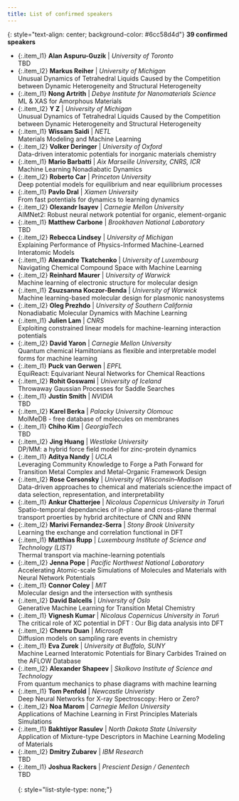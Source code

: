 ```yaml
---
title: List of confirmed speakers
---
```


<style type="text/css">
  .custom-list-style-type {
    list-style-type: square;
  }
  .item_l1 {
    font-size: 0.7em; 
    line-height: 160%; 
    border-radius: 0px; 
    padding: 10px;
    background-color: #6cc58d4d;
    margin-bottom: 0px;
    text-align: justify;
  }

  .item_l2 {
    font-size: 0.7em; 
    line-height: 160%; 
    border-radius: 0px; 
    padding: 10px;
    background-color: #e8e8e8;
    margin-bottom: 0px;
  }

</style>
{: style="text-align: center; background-color: #6cc58d4d"}
**39 confirmed speakers**

- {:.item_l1} **Alan	Aspuru-Guzik**  | *University of Toronto*  
   TBD
   <br> 
- {:.item_l2} **Markus	Reiher**  | *University of Michigan*  
   Unusual Dynamics of Tetrahedral Liquids Caused by the Competition between Dynamic Heterogeneity and Structural Heterogeneity
   <br> 
- {:.item_l1} **Nong Artrith**  | *Debye Institute for Nanomaterials Science*  
   ML & XAS for Amorphous Materials
   <br> 
- {:.item_l2} **Y	Z**  | *University of Michigan*  
   Unusual Dynamics of Tetrahedral Liquids Caused by the Competition between Dynamic Heterogeneity and Structural Heterogeneity
   <br>    
- {:.item_l1} **Wissam Saidi**  | *NETL*  
   Materials Modeling and Machine Learning
   <br>
- {:.item_l2} **Volker Deringer**      | *University of Oxford*     
   Data-driven interatomic potentials for inorganic materials chemistry
   <br>
- {:.item_l1} **Mario Barbatti**    | *Aix Marseille University, CNRS, ICR*     
   Machine Learning Nonadiabatic Dynamics
   <br>
- {:.item_l2} **Roberto Car**   | *Princeton University*  
   Deep potential models for equilibrium and near equilibrium processes
   <br>
- {:.item_l1} **Pavlo Dral**   | *Xiamen University*     
   From fast potentials for dynamics to learning dynamics
   <br> 
- {:.item_l2} **Olexandr Isayev**   | *Carnegie Mellon University*  
   AIMNet2: Robust neural network potential for organic, element-organic
   <br>
- {:.item_l1} **Matthew Carbone**   | *Brookhaven National Laboratory*    
   TBD
   <br>
- {:.item_l2} **Rebecca Lindsey**   | *University of Michigan*   
    Explaining Performance of Physics-Informed Machine-Learned Interatomic Models
    <br>
- {:.item_l1} **Alexandre Tkatchenko**   | *University of Luxembourg*  
    Navigating Chemical Compound Space with Machine Learning
    <br>
- {:.item_l2} **Reinhard Maurer**   | *University of Warwick*     
    Machine learning of electronic structure for molecular design
    <br>
- {:.item_l1} **Zsuzsanna Koczor-Benda**    | *University of Warwick*    
    Machine learning-based molecular design for plasmonic nanosystems
    <br>
- {:.item_l2} **Oleg Prezhdo**    | *University of Southern California*  
    Nonadiabatic Molecular Dynamics with Machine Learning
    <br>
- {:.item_l1} **Julien Lam**   | *CNRS*      
    Exploiting constrained linear models for machine-learning interaction potentials
    <br>
- {:.item_l2} **David Yaron**    | *Carnegie Mellon University*    
    Quantum chemical Hamiltonians as flexible and interpretable model forms for machine learning
    <br>
- {:.item_l1} **Puck van Gerwen**   | *EPFL*  
    EquiReact: Equivariant Neural Networks for Chemical Reactions
    <br>
- {:.item_l2} **Rohit Goswami**    | *University of Iceland*   
    Throwaway Gaussian Processes for Saddle Searches
    <br>
- {:.item_l1} **Justin Smith**   | *NVIDIA*      
    TBD
    <br>
- {:.item_l2} **Karel Berka**    | *Palacky University Olomouc*      
    MolMeDB - free database of molecules on membranes
- {:.item_l1} **Chiho Kim**    | *GeorgiaTech*      
    TBD
    <br>
- {:.item_l2} **Jing Huang**    | *Westlake University*      
    DP/MM: a hybrid force field model for zinc-protein dynamics
    <br>
- {:.item_l1} **Aditya Nandy**    | *UCLA*      
    Leveraging Community Knowledge to Forge a Path Forward for Transition Metal Complex and Metal-Organic Framework Design
    <br>
- {:.item_l2} **Rose Cersonsky**    | *University of Wisconsin–Madison*      
    Data-driven approaches to chemical and materials science:the impact of data selection, representation, and interpretability
    <br>
- {:.item_l1} **Ankur Chatterjee**    | *Nicolaus Copernicus University in Toruń*      
    Spatio-temporal dependancies of in-plane and cross-plane thermal transport proerties by hybrid architecture of CNN and RNN
    <br>    
- {:.item_l2} **Marivi Fernandez-Serra** | *Stony Brook University*      
    Learning the exchange and correlation functional in DFT
    <br>    
- {:.item_l1} **Matthias Rupp**    | *Luxembourg Institute of Science and Technology (LIST)*      
    Thermal transport via machine-learning potentials
    <br>   
- {:.item_l2} **Jenna Pope** | *Pacific Northwest National Laboratory*      
    Accelerating Atomic-scale Simulations of Molecules and Materials with Neural Network Potentials
    <br>   
- {:.item_l1} **Connor	Coley**    | *MIT*      
    Molecular design and the intersection with synthesis 
    <br>   
 - {:.item_l2} **David	Balcells** | *University of Oslo*      
    Generative Machine Learning for Transition Metal Chemistry
    <br>      
- {:.item_l1} **Vignesh	Kumar**    | *Nicolaus Copernicus University in Toruń*      
    The critical role of XC potential in DFT : Our Big data analysis into DFT
    <br>   
 - {:.item_l2} **Chenru	Duan** | *Microsoft*      
    Diffusion models on sampling rare events in chemistry
    <br>    
- {:.item_l1} **Eva	Zurek**    | *University at Buffalo, SUNY*      
    Machine Learned Interatomic Potentials for Binary Carbides Trained on the AFLOW Database 
    <br>   
 - {:.item_l2} **Alexander	Shapeev** | *Skolkovo Institute of Science and Technology*      
    From quantum mechanics to phase diagrams with machine learning
    <br>   
- {:.item_l1} **Tom	Penfold**    | *Newcastle Univeristy*      
    Deep Neural Networks for X-ray Spectroscopy: Hero or Zero?
    <br>   
 - {:.item_l2} **Noa	Marom** | *Carnegie Mellon University*      
    Applications of Machine Learning in First Principles Materials Simulations
    <br>  
- {:.item_l1} **Bakhtiyor	Rasulev**    | *North Dakota State University*      
    Application of Mixture-type Descriptors in Machine Learning Modeling of Materials
    <br>   
 - {:.item_l2} **Dmitry Zubarev** | *IBM Research*      
    TBD
    <br> 
- {:.item_l1} **Joshua Rackers**    | *Prescient Design / Genentech*      
    TBD
    <br>   
{: style="list-style-type: none;"}


